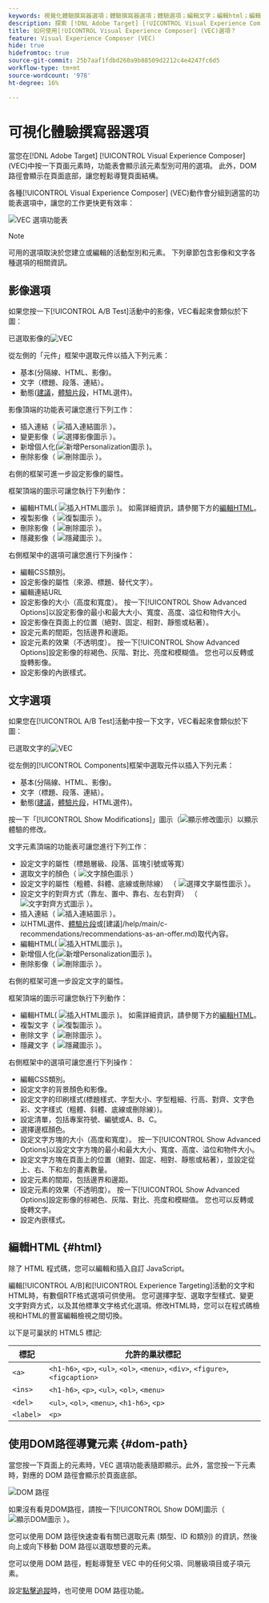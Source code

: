 ```yaml
---
keywords: 視覺化體驗撰寫器選項；體驗撰寫器選項；體驗選項；編輯文字；編輯html；編輯文字/html；編輯背景顏色；背景顏色；插入元素；編輯連結；連結；視覺化體驗撰寫器連結；編輯css類別；CSS類別；交換選件；選件交換；交換影像；影像交換；移除專案；專案移除；隱藏專案；重新排列；移動元素；元素移動；調整元素大小；元素大小；展開選取範圍；導覽至此連結；導覽連結；導覽；連結；復原；還原/重做；自訂事件；網頁元件；選件決定；offer decisioning
description: 探索 [!DNL Adobe Target] [!UICONTROL Visual Experience Composer] (VEC)中可用的選項。
title: 如何使用[!UICONTROL Visual Experience Composer] (VEC)選項？
feature: Visual Experience Composer (VEC)
hide: true
hidefromtoc: true
source-git-commit: 25b7aaf1fdbd260a9b88509d2212c4e4247fc6d5
workflow-type: tm+mt
source-wordcount: '978'
ht-degree: 16%

---
```


# 可視化體驗撰寫器選項

當您在[!DNL Adobe Target] [!UICONTROL Visual Experience Composer] (VEC)中按一下頁面元素時，功能表會顯示該元素型別可用的選項。 此外，DOM 路徑會顯示在頁面底部，讓您輕鬆導覽頁面結構。

各種[!UICONTROL Visual Experience Composer] (VEC)動作會分組到適當的功能表選項中，讓您的工作更快更有效率：

![VEC 選項功能表](/help/main/c-experiences/c-visual-experience-composer/assets/vec-options.png)

>[!NOTE]
>
>可用的選項取決於您建立或編輯的活動型別和元素。 下列章節包含影像和文字各種選項的相關資訊。

## 影像選項

如果您按一下[!UICONTROL A/B Test]活動中的影像，VEC看起來會類似於下圖：

已選取影像的![VEC](/help/main/c-experiences/c-visual-experience-composer/assets/vec-image.png)

從左側的「元件」框架中選取元件以插入下列元素：

* 基本(分隔線、HTML、影像)。
* 文字（標題、段落、連結）。
* 動態([建議](/help/main/c-recommendations/recommendations-as-an-offer.md)，[體驗片段](/help/main/c-experiences/c-manage-content/aem-experience-fragments.md)，HTML選件)。

影像頂端的功能表可讓您進行下列工作：

* 插入連結（ ![插入連結圖示](/help/main/assets/icons/Link.svg) ）。
* 變更影像（ ![選擇影像圖示](/help/main/assets/icons/Images.svg) ）。
* 新增個人化(![新增Personalization圖示](/help/main/assets/icons/PersonalizationField.svg) )。
* 刪除影像（ ![刪除圖示](/help/main/assets/icons/Delete.svg) ）。

右側的框架可進一步設定影像的屬性。

框架頂端的圖示可讓您執行下列動作：

* 編輯HTML( ![插入HTML圖示](/help/main/assets/icons/Code.svg) )。 如需詳細資訊，請參閱下方的[編輯HTML](#html)。
* 複製影像（ ![復製圖示](/help/main/assets/icons/Code.svg) ）。
* 刪除影像（ ![刪除圖示](/help/main/assets/icons/Delete.svg) ）。
* 隱藏影像（ ![隱藏圖示](/help/main/assets/icons/VisibilityOff.svg) ）。

右側框架中的選項可讓您進行下列操作：

* 編輯CSS類別。
* 設定影像的屬性（來源、標題、替代文字）。
* 編輯連結URL
* 設定影像的大小（高度和寬度）。 按一下[!UICONTROL Show Advanced Options]以設定影像的最小和最大大小、寬度、高度、溢位和物件大小。
* 設定影像在頁面上的位置（絕對、固定、相對、靜態或粘著）。
* 設定元素的間距，包括邊界和邊距。
* 設定元素的效果（不透明度）。 按一下[!UICONTROL Show Advanced Options]設定影像的棕褐色、灰階、對比、亮度和模糊值。 您也可以反轉或旋轉影像。
* 設定影像的內嵌樣式。

## 文字選項

如果您在[!UICONTROL A/B Test]活動中按一下文字，VEC看起來會類似於下圖：

已選取文字的![VEC](/help/main/c-experiences/c-visual-experience-composer/assets/vec-text.png)

從左側的[!UICONTROL Components]框架中選取元件以插入下列元素：

* 基本(分隔線、HTML、影像)。
* 文字（標題、段落、連結）。
* 動態([建議](/help/main/c-recommendations/recommendations-as-an-offer.md)，[體驗片段](/help/main/c-experiences/c-manage-content/aem-experience-fragments.md)，HTML選件)。

按一下「[!UICONTROL Show Modifications]」圖示（![顯示修改圖示](/help/main/assets/icons/History.svg)）以顯示體驗的修改。

文字元素頂端的功能表可讓您進行下列工作：

* 設定文字的屬性（標題層級、段落、區塊引號或等寬）
* 選取文字的顏色（ ![文字顏色圖示](/help/main/assets/icons/TextColor.svg) ）
* 設定文字的屬性（粗體、斜體、底線或刪除線） （ ![選擇文字屬性圖示](/help/main/assets/icons/Text.svg) ）。
* 設定文字的對齊方式（靠左、置中、靠右、左右對齊） （![文字對齊方式圖示](/help/main/assets/icons/TextAlignCenter.svg) ）。
* 插入連結（ ![插入連結圖示](/help/main/assets/icons/Link.svg) ）。
* 以HTML選件、[體驗片段](/help/main/c-experiences/c-manage-content/aem-experience-fragments.md)或[建議]/help/main/c-recommendations/recommendations-as-an-offer.md)取代內容。
* 編輯HTML( ![插入HTML圖示](/help/main/assets/icons/Code.svg) )。
* 新增個人化(![新增Personalization圖示](/help/main/assets/icons/PersonalizationField.svg) )。
* 刪除影像（ ![刪除圖示](/help/main/assets/icons/Delete.svg) ）。

右側的框架可進一步設定文字的屬性。

框架頂端的圖示可讓您執行下列動作：

* 編輯HTML( ![插入HTML圖示](/help/main/assets/icons/Code.svg) )。 如需詳細資訊，請參閱下方的[編輯HTML](#html)。
* 複製文字（ ![復製圖示](/help/main/assets/icons/Code.svg) ）。
* 刪除文字（ ![刪除圖示](/help/main/assets/icons/Delete.svg) ）。
* 隱藏文字（ ![隱藏圖示](/help/main/assets/icons/VisibilityOff.svg) ）。

右側框架中的選項可讓您進行下列操作：

* 編輯CSS類別。
* 設定文字的背景顏色和影像。
* 設定文字的印刷樣式(標題樣式、字型大小、字型粗細、行高、對齊、文字色彩、文字樣式（粗體、斜體、底線或刪除線）)。
* 設定清單，包括專案符號、編號或A、B、C。
* 選擇邊框顏色。
* 設定文字方塊的大小（高度和寬度）。 按一下[!UICONTROL Show Advanced Options]以設定文字方塊的最小和最大大小、寬度、高度、溢位和物件大小。
* 設定文字方塊在頁面上的位置（絕對、固定、相對、靜態或粘著），並設定從上、右、下和左的畫素數量。
* 設定元素的間距，包括邊界和邊距。
* 設定元素的效果（不透明度）。 按一下[!UICONTROL Show Advanced Options]設定影像的棕褐色、灰階、對比、亮度和模糊值。 您也可以反轉或旋轉文字。
* 設定內嵌樣式。

## 編輯HTML {#html}

除了 HTML 程式碼，您可以編輯和插入自訂 JavaScript。

編輯[!UICONTROL A/B]和[!UICONTROL Experience Targeting]活動的文字和HTML時，有數個RTF格式選項可供使用。 您可選擇字型、選取字型樣式、變更文字對齊方式，以及其他標準文字格式化選項。修改HTML時，您可以在程式碼檢視和HTML的豐富編輯檢視之間切換。

以下是可巢狀的 HTML5 標記:

| 標記 | 允許的巢狀標記 |
| --- | --- |
| `<a>` | `<h1-h6>`, `<p>`, `<ul>`, `<ol>`, `<menu>`, `<div>`, `<figure>`, `<figcaption>` |
| `<ins>` | `<h1-h6>`, `<p>`, `<ul>`, `<ol>`, `<menu>` |
| `<del>` | `<ul>`, `<ol>`, `<menu>`, `<h1-h6>`, `<p>` |
| `<label>` | `<p>` |

## 使用DOM路徑導覽元素 {#dom-path}

當您按一下頁面上的元素時，VEC 選項功能表隨即顯示。此外，當您按一下元素時，對應的 DOM 路徑會顯示於頁面底部。

![DOM 路徑](/help/main/c-experiences/c-visual-experience-composer/assets/dom-path-refresh.png)

如果沒有看見DOM路徑，請按一下[!UICONTROL Show DOM]圖示（ ![顯示DOM圖示](/help/main/assets/icons/LayersBringToFront.svg) ）。

您可以使用 DOM 路徑快速查看有關已選取元素 (類型、ID 和類別) 的資訊，然後向上或向下移動 DOM 路徑以選取想要的元素。

<!--When you hover over the DOM path, a blue box highlights the corresponding element in the VEC. When you click the element, an orange box highlights the element and the VEC options menu displays, as explained above.-->

您可以使用 DOM 路徑，輕鬆導覽至 VEC 中的任何父項、同層級項目或子項元素。

設定[點擊追蹤](/help/main/c-activities/r-success-metrics/click-tracking.md)時，也可使用 DOM 路徑功能。

<!--## [!UICONTROL Edit]

The following options are available:

### [!UICONTROL Text/HTML] {#edit-text-html}

Change the HTML code for the element, such as the text for a text area, button, or link.

In addition to HTML code, you can edit and inject custom JavaScript.

Several rich text formatting options are available when editing text and HTML for [!UICONTROL A/B] and [!UICONTROL Experience Targeting] activities. You can choose a font, select a font style, change text alignment, and other standard text formatting options. When modifying HTML, you can toggle between the code view and rich-editing view of the HTML.

The following HTML5 tags can be nested:

|Tag|Allowed Nested Tags|
| --- | --- |
|`<a>`|`<h1-h6>`, `<p>`, `<ul>`, `<ol>`, `<menu>`, `<div>`, `<figure>`, `<figcaption>`|
|`<ins>`|`<h1-h6>`, `<p>`, `<ul>`, `<ol>`, `<menu>`|
|`<del>`|`<ul>`, `<ol>`, `<menu>`, `<h1-h6>`, `<p>`|
|`<label>`|`<p>`|

### [!UICONTROL Background Color]

Use the color picker to select or configure a background color. You can select a color swatch, and adjust it using RGB values or color hex codes. The red x in the color picker makes the background transparent.

**Note:** This option is not available for an element where a background image is set. 

### [!UICONTROL Styles] {#styles}

Use the [!UICONTROL Styles] panel to view or edit the value of existing styles for the selected element. You can also add additional styling.

To access the [!UICONTROL Styles] panel, click a page element from within the VEC, then click **[!UICONTROL Edit]** > **[!UICONTROL Styles]**.

The [!UICONTROL Styles] panel displays on the right side of the VEC. The panel contains a list of styles that lets you edit or add to the selected element. A real-time CSS Editor lets you view changes and add styles if you are comfortable using Cascading Style Sheets (CSS) or if you receive code from your developer.

![Styles panel](/help/main/c-experiences/c-visual-experience-composer/assets/styles-panel-new.png)

As you apply different styles, you can always revert your changes by clicking the [!UICONTROL Revert] icon that displays at the top-right corner of the [!UICONTROL Styles] panel after you change any section. Clicking the [!UICONTROL Revert] icon reverts all changes on the current section's panel.

Expand each section to edit or add styles, as explained below. To save your changes, click the [!UICONTROL Back] icon at the top of the panel to return to the panel's main display, then click **[!UICONTROL Save]**. 

Blue dots on the main panel and next to each option on the various section panels indicate that you have changed the corresponding styles. This visual indicator makes it easy for you to review your changes before clicking [!UICONTROL Save].

>[!NOTE]
>
>Quick actions for layout changes, background color, resizing, and move are also available as separate actions in the VEC menu. These options can be used as separate actions or you can use the Styles menu, as explained here.

* **[!UICONTROL Background]**

  Change the background color and image.

  * Color (specify the color code or use the color picker)
  * Image (select an image from the image picker)
  * Image source (specify an external URL)
  * Attachment
    * Click the top drop-down list to select scroll, fixed, or local
    * Click the bottom drop-down list to select repeat, repeat-x, repeat-y, no-repeat, space, or round
  * Clip
    * Click the top drop-down list to select border-box, padding-box, content-box, or text
    * Click the bottom drop-down list to select auto audio or audio

* **[!UICONTROL Typography]**

  Change the typography of an element. Typography edits are quick and easy. 

  Although the rich text editor (Edit Text/HTML) is available for fine tuning, quick actions to change the entire element is available via this option. If you want to apply typography changes to only a part of the text (not to the full text), use the [rich text editor](/help/main/c-experiences/c-visual-experience-composer/c-vec-code-editor/vec-code-editor.md). 

  You can edit the following typography styles:

  * [!UICONTROL Font size]
  * [!UICONTROL Font weight]
  * [!UICONTROL Font style]
  * [!UICONTROL Color] (specify the color code or use the color picker)
  * [!UICONTROL Word spacing]
  * [!UICONTROL Line height]
  * [!UICONTROL Text alignment]

* **[!UICONTROL Margin]**

  Change the margin for the selected element. You can change the left, right, bottom, and top margins.

  Click the drop-down icon for each margin to choose from the following options:

  * [!UICONTROL Auto] 
  * [!UICONTROL Value] (drag the slider to set the margin or specify the number of pixels for each margin)

  Margin supports positive and negative values.

  Target also supports other size units, such as rem, pc, em. For more information about these units, see [Web Style Sheets CSS Tips and Tricks](https://www.w3.org/Style/Examples/007/units.en.html).

* **[!UICONTROL Padding]**

  Change the padding for the selected element. You can change the left, right, bottom, and top padding.

  Drag the slider to set the padding or specify the number of pixels for padding.

  Padding supports width scales from 0 onwards.

  Target also supports [other size units](https://www.w3.org/Style/Examples/007/units.en.html), such as rem, pc, em.

* **[!UICONTROL Border]**

  Click the border icons at the top of the panel to change the selected element's border.

  You can edit the following styles for each border (top, right, bottom, and left):

  * [!UICONTROL Border style] (none, hidden, dotted, dashed, solid, or double)
  * [!UICONTROL Border color] (specify the color code or use the color picker)
  * [!UICONTROL Border width] (drag the slider to select a border width or specify the width in pixels)

  Border supports width scales from 0 onwards.

  Target also supports [other size units](https://www.w3.org/Style/Examples/007/units.en.html), such as rem, pc, em.

* **[!UICONTROL Position]**

  Move the selected element from its current position. You can change the element's top, bottom, left, right, and [Z-index](https://www.w3schools.com/cssref/pr_pos_z-index.asp) position.

  Click the [!UICONTROL Static] drop-down list to choose from the following position options:

  * [!UICONTROL Static]
  * [!UICONTROL Relative]
  * [!UICONTROL Absolute]
  * [!UICONTROL Sticky]
  * [!UICONTROL Fixed]

  Click the drop-down icon for each position to choose from the following options:

  * [!UICONTROL Auto] 
  * [!UICONTROL Value] (drag the slider to position the element or specify the number of pixels you want to move the element)

  Position supports positive and negative values.

  Target also supports [other size units](https://www.w3.org/Style/Examples/007/units.en.html), such as rem, pc, em.

* **[!UICONTROL Size]**

  Change the selected element's width and height.

  Click the drop-down icon next to [!UICONTROL Width] and [!UICONTROL Height] to choose from the following options:

  * [!UICONTROL Auto] 
  * [!UICONTROL Value] (drag the slider to size the element or specify the number of pixels for each dimension)

* **[!UICONTROL Filter]**

  Drag the slider for each filter option or specify the desired percentage:

  * [!UICONTROL Sepia]
  * [!UICONTROL Contrast]
  * [!UICONTROL Brightness]
  * [!UICONTROL GrayScale]
  * [!UICONTROL Blur]
  * [!UICONTROL Opacity]
  * [!UICONTROL Invert]
  *[!UICONTROL  Hue-rotate]
  * [!UICONTROL Saturate]

* **[!UICONTROL CSS Editor]**

  The real-time CSS Editor lets you view changes and add styles if you are comfortable using Cascading Style Sheets (CSS) or if you receive code from your developer.

  The CSS Editor displays any changes that you make in the Styles panel. As shown in the illustration below, the font size, top border, and image size have been changed:

  ![CSS editor with changes](/help/main/c-experiences/c-visual-experience-composer/assets/css-changes.png)

  Notice the blue dots next to the [!UICONTROL Typography], [!UICONTROL Border], and [!UICONTROL Size] options in the preceding illustration. These dots indicate that you have changed these sections. If you open these section panels, blue dots display next to the specific options that you changed.

  You can type your own code if your desired style is not available by default in the [!UICONTROL Styles].

  The CSS Editor shows details for the current session only. If you save changes and then reopen the editor, details about your previous change do not display in the editor, even if you select the same element again.

  >[!IMPORTANT]
  >
  >You can apply a background image using the CSS Editor, but it might cause flicker. Test your changes before deployment.

### [!UICONTROL CSS Class]

Specify the predefined CSS class used for the element. If more than one element is selected, separate multiple CSS classes with a space.

Available for [!UICONTROL A/B], [!UICONTROL Automated Personalization], and [!UICONTROL Multivariate Test] activities.

### [!UICONTROL Link]

Change the URL in the link.

Use Edit Link to update the selector to point to the same image element. However, linking to a different image element is not supported. To link to a different image element, delete the original action from the code editor and use the [!UICONTROL Visual Experience Composer] to apply the action on the other image element.

## [!UICONTROL Insert Before]

The following options are available:

### [!UICONTROL Offer Decision]

Add an [offer created in [!DNL Adobe Journey Optimizer]](https://experienceleague.adobe.com/docs/journey-optimizer/using/offer-decisioniong/get-started/starting-offer-decisioning.html){target=_blank} to present the best offer and experience to your customers using offer decisioning.

**Note:** This option is available when editing or creating [manual [!UICONTROL A/B Test]](/help/main/c-activities/t-test-ab/test-ab.md#types) or [[!UICONTROL Experience Targeting]](/help/main/c-activities/t-experience-target/experience-target.md) (XT) activities only. This option is not available for other activity types.

For more information, see [Use offer decisions](/help/main/c-integrating-target-with-mac/ajo/offer-decision.md).

### [!UICONTROL Image], [!UICONTROL HTML], and [!UICONTROL Text]

Add any kind of element to your page in addition to modifying existing content. Add text, code, lists, and more to create entirely different experiences to test.

Select an element on the page, then click [!UICONTROL Insert Before] and choose whether you want to insert an image, HTML, or text. The inserted element appears before the selected element.

The behavior of the inserted element depends on the structure of your page, your CSS, and other page configuration options. Valid HTML is required to make your page appear correctly. Always test your page after inserting an item to make sure it appears as expected.

[!UICONTROL Recommendations] supports [!UICONTROL Insert Before] the contents of DIV, SECTION, and ARTICLE tags.

**Note:** Inserting an image requires that [!DNL Adobe Scene7 Publishing System] is enabled so you have access to the image library.

### Recommendation

Include recommendations inside A/B Test (including Auto-Allocate and Auto-Target) and Experience Targeting (XT) activities. For more information, see [Recommendations as an offer](/help/main/c-recommendations/recommendations-as-an-offer.md).

### [!UICONTROL Experience Fragment]

Insert experience fragments created in [!DNL Adobe Experience Manager] (AEM) in [!DNL Target] activities to aid optimization or personalization. For more information, see [AEM Experience Fragments](/help/main/c-experiences/c-manage-content/aem-experience-fragments.md).

## [!UICONTROL Insert After]

The following options are available:

### [!UICONTROL Offer Decision]

Add an [offer created in [!DNL Adobe Journey Optimizer]](https://experienceleague.adobe.com/docs/journey-optimizer/using/offer-decisioniong/get-started/starting-offer-decisioning.html){target=_blank} to present the best offer and experience to your customers using offer decisioning.

**Note:** This option is available when editing or creating [manual [!UICONTROL A/B Test]](/help/main/c-activities/t-test-ab/test-ab.md#types) or [[!UICONTROL Experience Targeting]](/help/main/c-activities/t-experience-target/experience-target.md) (XT) activities only. This option is not available for other activity types.

For more information, see [Use offer decisions](/help/main/c-integrating-target-with-mac/ajo/offer-decision.md).

### [!UICONTROL Image], [!UICONTROL HTML], and [!UICONTROL Text]

Add any kind of element to your page in addition to modifying existing content. Add text, code, lists, and more to create entirely different experiences to test.

Select an element on the page, then click [!UICONTROL Insert After] and choose whether you want to insert an image, HTML, or text. The inserted element appears after the selected element.

The behavior of the inserted element depends on the structure of your page, your CSS, and other page configuration options. Valid HTML is required to make your page appear correctly. Always test your page after inserting an item to make sure it appears as expected.

[!UICONTROL Recommendations] supports [!UICONTROL Insert After] the contents of DIV, SECTION, and ARTICLE tags.

**Note:** Inserting an image requires that [!DNL Adobe Scene7 Publishing System] is enabled so you have access to the image library.

### Recommendation

Include recommendations inside A/B Test (including Auto-Allocate and Auto-Target) and Experience Targeting (XT) activities. For more information, see [Recommendations as an offer](/help/main/c-recommendations/recommendations-as-an-offer.md).

### [!UICONTROL Experience Fragment]

Insert experience fragments created in [!DNL Adobe Experience Manager] (AEM) in [!DNL Target] activities to aid optimization or personalization. For more information, see [AEM Experience Fragments](/help/main/c-experiences/c-manage-content/aem-experience-fragments.md).

## [!UICONTROL Replace Content]

The following options are available:

### [!UICONTROL Offer Decision]

Add an [offer created in [!DNL Adobe Journey Optimizer]](https://experienceleague.adobe.com/docs/journey-optimizer/using/offer-decisioniong/get-started/starting-offer-decisioning.html){target=_blank} to present the best offer and experience to your customers using offer decisioning.

**Note:** This option is available when editing or creating [manual [!UICONTROL A/B Test]](/help/main/c-activities/t-test-ab/test-ab.md#types) or [[!UICONTROL Experience Targeting]](/help/main/c-activities/t-experience-target/experience-target.md) (XT) activities only. This option is not available for other activity types.

For more information, see [Use offer decisions](/help/main/c-integrating-target-with-mac/ajo/offer-decision.md).

### [!UICONTROL Image]

Select a different image from the Content Library. The images available for swapping include the images uploaded to the Experience Cloud assets folder or uploaded in the Content Library in Target.

During initial activity creation, the URL displayed is not the URL used for delivery. Upon activity synching, that URL is updated to a production Scene7 URL.

For example, the initial URL might look like the following example:

`https://test.marketing.adobe.com/content/dam/mac/scholasticinc/Aug_MBM.jpeg?ch_ck=1470774943867`

After activity syncing, the delivery URL might look like the following example:

`http://s7d2.scene7.com/is/image/TargetTest/Aug_MBM?tm=1470768352933&fit=constrain&hei=173&wid=300`

Recommendations supports Replace With in DIV, SECTION, and ARTICLE tags.

**Note:** Swapping images requires an Adobe Scene7 Publishing System Account.

### [!UICONTROL HTML Offer]

Select a different offer from the [!UICONTROL Content Library].

**Note:** HTML Offers are stored on [!DNL Target] servers.

An HTML offer can be up to 256 KB.

### Recommendation

Include recommendations inside A/B Test (including Auto-Allocate and Auto-Target) and Experience Targeting (XT) activities. For more information, see [Recommendations as an offer](/help/main/c-recommendations/recommendations-as-an-offer.md).

### [!UICONTROL Experience Fragment]

Insert experience fragments created in [!DNL Adobe Experience Manager] (AEM) in [!DNL Target] activities to aid optimization or personalization. For more information, see [AEM Experience Fragments](/help/main/c-experiences/c-manage-content/aem-experience-fragments.md).

## [!UICONTROL Layout]

The following options are available:

### [!UICONTROL Rearrange]

Drag the element to another location inside the same parent element or DIV. Other elements shift location to make space for the rearranged element.

**Note**: Click-tracking does not work on rearranged items.

Currently, certain VEC actions, such as [!UICONTROL Rearrange] and [!UICONTROL Move], assume that the sibling elements of the source and destination parent elements are completely loaded. If lazy loading occurs under the parent DOM elements (source or destination), these VEC actions can cause inconsistent behavior. We are working on a more reliable approach to make VEC actions work in lazy-loaded DOM elements. As a temporary workaround, you can use [!UICONTROL Custom Code] in these scenarios to render your experiences.

### [!UICONTROL Resize]

Resize an element on your page. When you select [!UICONTROL Resize], a handle appears in the bottom-right corner of the element that lets you drag that corner to resize. Hold the Shift key to retain the same aspect ratio.

**Note:** Inline elements cannot be resized.

### [!UICONTROL Move] {#move}

Move elements on your page. Unlike the [!UICONTROL Rearrange] option, [!UICONTROL Move] does not shift other elements to make room for the element being moved. Use the arrow keys to fine tune the move. (Planned enhancement: support to ensure moved elements are not hidden behind other elements.)

In certain situations, such as when a CSS restriction requires an element to remain inside its parent element, you cannot move the element outside its parent. An element cannot be moved outside of a container that has following CSS property: `overflow: hidden`.

See [!UICONTROL Rearrange] above for more information about inconsistent behavior with the [!UICONTROL Move] and [!UICONTROL Rearrange] actions due to lazy loading of DOM elements.

### [!UICONTROL Hide]

Hide the element. The white space remains, but the content is removed.

### [!UICONTROL Remove]

Remove the element. The white space behind the image is removed and the space where the element was is collapsed.

**Note:** Items within a "classic" mbox (an mbox created within a Target Classic campaign) cannot be removed using this option.

## [!UICONTROL Expand Section]

Select the parent element in addition to the originally selected element. When you select any parent element, all children of that element are automatically selected. You can expand the selection multiple times.

## [!UICONTROL Navigate to Link]

Open the destination of the link.

## [!UICONTROL Undo]/[!UICONTROL Redo]

Undo changes you make to your activities during an editing session. You can also redo changes that have been previously undone.

## Considerations {#considerations}

* If an offer contains HTML content, see "How at.js renders offers with HTML content" in [How at.js works](https://experienceleague.adobe.com/docs/target-dev/developer/client-side/at-js-implementation/at-js/how-atjs-works.html){target=_blank} for more information.

## Custom element support {#custom}

The VEC supports [Web Components](https://developer.mozilla.org/en-US/docs/Web/Web_Components) to let you create and test personalized experiences and offers on custom elements and on elements inside custom elements. This functionality is available in the VEC for all [!DNL Target] activity types.

>[!NOTE]
>
>VEC support for custom elements is supported in [at.js version](https://experienceleague.adobe.com/docs/target-dev/developer/client-side/at-js-implementation/target-atjs-versions.html){target=_blank} 2.7.0 (or later){target=_blank}. Ensure that your website has the required version deployed. If you are using the [Visual Experience Composer helper extension](/help/main/c-experiences/c-visual-experience-composer/r-troubleshoot-composer/vec-helper-browser-extension.md), it must also have the required version of at.js deployed. The VEC options described above are not visible and available for use with non-supported versions of at.js.
>
>VEC support for custom elements is currently not supported with the [Adobe Experience Platform Web SDK](https://experienceleague.adobe.com/docs/target-dev/developer/client-side/aep-web-sdk.html){target=_blank}.

Most VEC actions are supported on custom events and inside custom events, with the following exceptions: 

The following actions are not available on custom elements:

* [!UICONTROL Edit]
  * [!UICONTROL Text/HTML]
  * [!UICONTROL Link]
  * [!UICONTROL Edit Source]

* [!UICONTROL Replace Content]

The following action is not available inside custom elements:

* [!UICONTROL Layout]
  * [!UICONTROL Rearrange]-->
